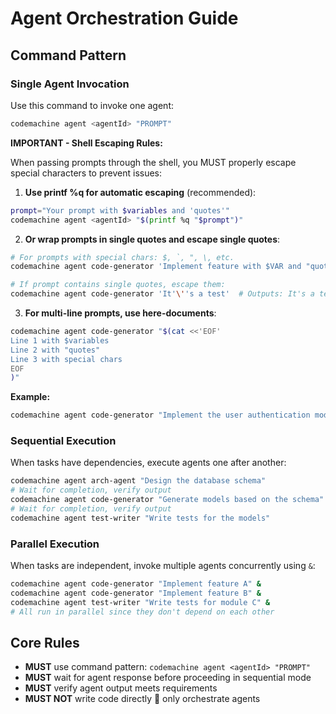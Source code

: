 # Agent Orchestration Guide

## Command Pattern

### Single Agent Invocation

Use this command to invoke one agent:

```bash
codemachine agent <agentId> "PROMPT"
```

**IMPORTANT - Shell Escaping Rules:**

When passing prompts through the shell, you MUST properly escape special characters to prevent issues:

1. **Use printf %q for automatic escaping** (recommended):
```bash
prompt="Your prompt with $variables and 'quotes'"
codemachine agent <agentId> "$(printf %q "$prompt")"
```

2. **Or wrap prompts in single quotes and escape single quotes**:
```bash
# For prompts with special chars: $, `, ", \, etc.
codemachine agent code-generator 'Implement feature with $VAR and "quotes"'

# If prompt contains single quotes, escape them:
codemachine agent code-generator 'It'\''s a test'  # Outputs: It's a test
```

3. **For multi-line prompts, use here-documents**:
```bash
codemachine agent code-generator "$(cat <<'EOF'
Line 1 with $variables
Line 2 with "quotes"
Line 3 with special chars
EOF
)"
```

**Example:**
```bash
codemachine agent code-generator "Implement the user authentication module"
```

### Sequential Execution

When tasks have dependencies, execute agents one after another:

```bash
codemachine agent arch-agent "Design the database schema"
# Wait for completion, verify output
codemachine agent code-generator "Generate models based on the schema"
# Wait for completion, verify output
codemachine agent test-writer "Write tests for the models"
```

### Parallel Execution

When tasks are independent, invoke multiple agents concurrently using `&`:

```bash
codemachine agent code-generator "Implement feature A" &
codemachine agent code-generator "Implement feature B" &
codemachine agent test-writer "Write tests for module C" &
# All run in parallel since they don't depend on each other
```

## Core Rules

- **MUST** use command pattern: `codemachine agent <agentId> "PROMPT"`
- **MUST** wait for agent response before proceeding in sequential mode
- **MUST** verify agent output meets requirements
- **MUST NOT** write code directly  only orchestrate agents
